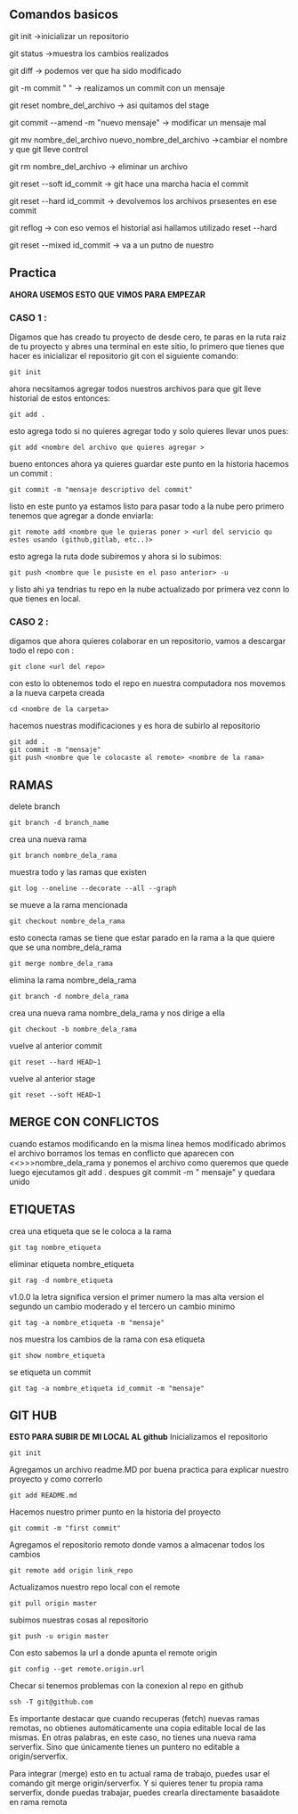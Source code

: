 ## Comandos basicos
git init  ->inicializar un repositorio

git status ->muestra los cambios realizados 

git diff  -> podemos ver que ha sido modificado

git -m commit " " -> realizamos un commit con un mensaje 

git reset nombre_del_archivo -> asi quitamos del stage 

git commit --amend -m "nuevo mensaje" -> modificar un mensaje mal 

git mv nombre_del_archivo nuevo_nombre_del_archivo ->cambiar el nombre y que git lleve control

git rm nombre_del_archivo -> eliminar un archivo

git reset --soft id_commit -> git hace una marcha hacia el commit 

git reset --hard id_commit -> devolvemos los archivos prsesentes en ese commit

git reflog -> con eso  vemos el historial asi hallamos utilizado reset --hard

git reset --mixed id_commit -> va a un putno de nuestro 


## Practica
**AHORA USEMOS ESTO QUE VIMOS PARA EMPEZAR**

### CASO 1 :
 Digamos que has creado tu proyecto de desde cero, te paras en la ruta raiz de tu proyecto
y abres una terminal en este sitio, lo primero que tienes que hacer es inicializar el 
repositorio git con el siguiente comando:

    git init 

ahora necsitamos agregar todos nuestros archivos para que git lleve historial de estos entonces:

    git add .

esto agrega todo si no quieres agregar todo y solo quieres llevar unos pues:

    git add <nombre del archivo que quieres agregar >

bueno entonces ahora ya quieres guardar este punto en la historia hacemos un commit :

    git commit -m "mensaje descriptivo del commit"

listo en este punto ya estamos listo para pasar todo a la nube pero primero tenemos que agregar a donde enviarla:

    git remote add <nombre que le quieras poner > <url del servicio qu estes usando (github,gitlab, etc..)>

esto agrega la ruta dode subiremos y ahora si lo subimos:

    git push <nombre que le pusiste en el paso anterior> -u

y listo ahi ya tendrias tu repo en la nube actualizado por primera vez conn lo que tienes en local.


### CASO 2 :
 digamos que ahora quieres colaborar en un repositorio, vamos a descargar todo el repo con :

    git clone <url del repo>

con esto lo obtenemos todo el repo en nuestra computadora nos movemos  a la nueva carpeta creada

    cd <nombre de la carpeta>

hacemos nuestras modificaciones y es hora de subirlo al repositorio

    git add .
    git commit -m "mensaje"
    git push <nombre que le colocaste al remote> <nombre de la rama>




## RAMAS
delete branch

    git branch -d branch_name 

crea una nueva rama

    git branch nombre_dela_rama 

muestra todo y las ramas que existen

    git log --oneline --decorate --all --graph 

se mueve a la rama mencionada

    git checkout nombre_dela_rama 

esto conecta ramas se tiene que estar parado en la rama a la que quiere que se una nombre_dela_rama
    
    git merge nombre_dela_rama

elimina la rama nombre_dela_rama

    git branch -d nombre_dela_rama 

crea una nueva rama nombre_dela_rama y nos dirige a ella

    git checkout -b nombre_dela_rama 
    
vuelve al anterior commit

    git reset --hard HEAD~1 

vuelve al anterior stage

    git reset --soft HEAD~1  


## MERGE CON CONFLICTOS
cuando estamos modificando en la misma linea hemos modificado 
abrimos el archivo borramos los temas en conflicto que aparecen con <<<HEAD >>>>nombre_dela_rama 
y ponemos el archivo como queremos que quede luego ejecutamos git add . despues git commit -m " mensaje" y quedara unido



## ETIQUETAS
crea una etiqueta que se le coloca a la rama

    git tag nombre_etiqueta

eliminar etiqueta nombre_etiqueta

    git rag -d nombre_etiqueta 

v1.0.0 la letra significa version el primer numero la mas alta version el segundo un cambio moderado y el tercero un cambio minimo

    git tag -a nombre_etiqueta -m "mensaje" 

nos muestra los cambios de la rama con esa etiqueta

    git show nombre_etiqueta

se etiqueta un commit 

    git tag -a nombre_etiqueta id_commit -m "mensaje"

## GIT HUB
**ESTO PARA SUBIR DE MI LOCAL AL github**
Inicializamos el repositorio

    git init

Agregamos un archivo readme.MD por buena practica para explicar nuestro proyecto y como correrlo

    git add README.md 

Hacemos nuestro primer punto en la historia del proyecto

    git commit -m "first commit"

Agregamos el repositorio remoto donde vamos a almacenar todos los cambios

    git remote add origin link_repo 

Actualizamos nuestro repo local con el remote

    git pull origin master 

subimos nuestras cosas al repositorio

    git push -u origin master 

Con esto sabemos la url a donde apunta el remote origin

    git config --get remote.origin.url 

Checar si tenemos problemas con la conexion al repo en github

    ssh -T git@github.com 



Es importante destacar que cuando recuperas (fetch) nuevas ramas remotas, no obtienes automáticamente una copia editable local de las mismas. En otras palabras, en este caso, no tienes una nueva rama serverfix. Sino que únicamente tienes un puntero no editable a origin/serverfix.

Para integrar (merge) esto en tu actual rama de trabajo, puedes usar el comando git merge origin/serverfix. Y si quieres tener tu propia rama serverfix, donde puedas trabajar, puedes crearla directamente basaádote en rama remota


